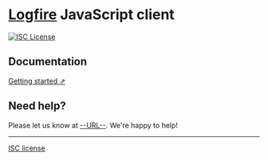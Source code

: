 # [Logfire](https://logfire.sh) JavaScript client

[![ISC License](https://img.shields.io/badge/license-ISC-ff69b4.svg)](https://github.com/logfire-sh/logfire-js/blob/main/LICENSE.md)

## Documentation

[Getting started ⇗](--URL--)

## Need help?

Please let us know at [--URL--](support@logfire.sh). We're happy to help!

---

[ISC license](https://github.com/logfire-sh/logfire-js/blob/main/LICENSE.md)
